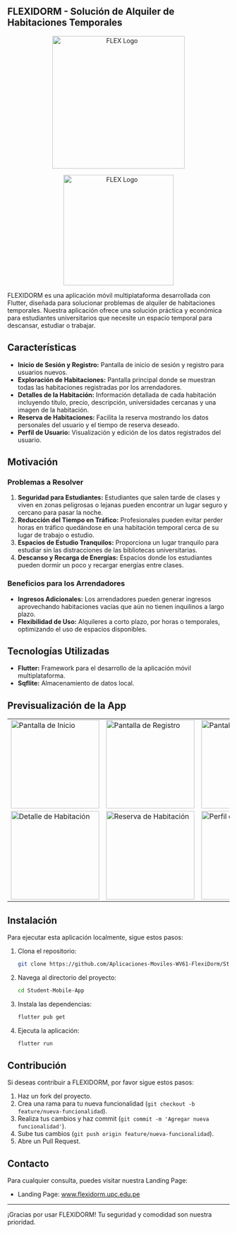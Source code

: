 ## FLEXIDORM - Solución de Alquiler de Habitaciones Temporales

<p align="center"> 
<img src="https://i.postimg.cc/0NWYJ5WQ/logoApp.png" alt="FLEX Logo" width="300"/> </p>

<p align="center"> 
<img src="https://i.postimg.cc/C5PrMbsg/logo.png" alt="FLEX Logo" width="250"/> </p>

FLEXIDORM es una aplicación móvil multiplataforma desarrollada con Flutter, diseñada para solucionar problemas de alquiler de habitaciones temporales. Nuestra aplicación ofrece una solución práctica y económica para estudiantes universitarios que necesite un espacio temporal para descansar, estudiar o trabajar.

## Características

- **Inicio de Sesión y Registro:** Pantalla de inicio de sesión y registro para usuarios nuevos.
- **Exploración de Habitaciones:** Pantalla principal donde se muestran todas las habitaciones registradas por los arrendadores.
- **Detalles de la Habitación:** Información detallada de cada habitación incluyendo título, precio, descripción, universidades cercanas y una imagen de la habitación.
- **Reserva de Habitaciones:** Facilita la reserva mostrando los datos personales del usuario y el tiempo de reserva deseado.
- **Perfil de Usuario:** Visualización y edición de los datos registrados del usuario.

## Motivación

### Problemas a Resolver

1. **Seguridad para Estudiantes:** Estudiantes que salen tarde de clases y viven en zonas peligrosas o lejanas pueden encontrar un lugar seguro y cercano para pasar la noche.
2. **Reducción del Tiempo en Tráfico:** Profesionales pueden evitar perder horas en tráfico quedándose en una habitación temporal cerca de su lugar de trabajo o estudio.
3. **Espacios de Estudio Tranquilos:** Proporciona un lugar tranquilo para estudiar sin las distracciones de las bibliotecas universitarias.
4. **Descanso y Recarga de Energías:** Espacios donde los estudiantes pueden dormir un poco y recargar energías entre clases.

### Beneficios para los Arrendadores

- **Ingresos Adicionales:** Los arrendadores pueden generar ingresos aprovechando habitaciones vacías que aún no tienen inquilinos a largo plazo.
- **Flexibilidad de Uso:** Alquileres a corto plazo, por horas o temporales, optimizando el uso de espacios disponibles.

## Tecnologías Utilizadas

- **Flutter:** Framework para el desarrollo de la aplicación móvil multiplataforma.
- **Sqflite:** Almacenamiento de datos local.

## Previsualización de la App

<table> 
<tr> 
<td>
<img src="https://i.postimg.cc/RZmFc8rq/login.jpg" alt="Pantalla de Inicio" width="200"/>
</td> 
<td><img src="https://i.postimg.cc/Qx1CKDyR/register1.jpg" alt="Pantalla de Registro" width="200"/>
</td>
 <td><img src="https://i.postimg.cc/C1Q78S9y/home.jpg" alt="Pantalla Principal" width="200"/></td> 
 </tr> 
 <tr> <td><img src="https://i.postimg.cc/LXXvhnCB/room-details.jpg" alt="Detalle de Habitación" width="200"/>
 </td> 
 <td><img src="https://i.postimg.cc/wBF06hVj/reserve.jpg" alt="Reserva de Habitación" width="200"/>
 </td>
 <td><img src="https://i.postimg.cc/3w3t5L2q/profile.jpg" alt="Perfil de Usuario" width="200"/></td>
 </tr> 
 </table>

## Instalación

Para ejecutar esta aplicación localmente, sigue estos pasos:

1. Clona el repositorio:
   ```bash
   git clone https://github.com/Aplicaciones-Moviles-WV61-FlexiDorm/Student-Mobile-App.git
   ```
2. Navega al directorio del proyecto:
   ```bash
   cd Student-Mobile-App
   ```
3. Instala las dependencias:
   ```bash
   flutter pub get
   ```
4. Ejecuta la aplicación:
   ```bash
   flutter run
   ```

## Contribución

Si deseas contribuir a FLEXIDORM, por favor sigue estos pasos:

1. Haz un fork del proyecto.
2. Crea una rama para tu nueva funcionalidad (`git checkout -b feature/nueva-funcionalidad`).
3. Realiza tus cambios y haz commit (`git commit -m 'Agregar nueva funcionalidad'`).
4. Sube tus cambios (`git push origin feature/nueva-funcionalidad`).
5. Abre un Pull Request.

## Contacto

Para cualquier consulta, puedes visitar nuestra Landing Page:

- Landing Page: <a href="https://aplicaciones-moviles-wv61-flexidorm.github.io/FlexDormLandingPage/" target="_blank">www.flexidorm.upc.edu.pe</a>

---
¡Gracias por usar FLEXIDORM! Tu seguridad y comodidad son nuestra prioridad.
